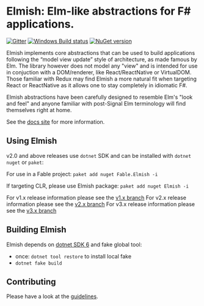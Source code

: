 Elmish: Elm-like abstractions for F# applications.
=======

[![Gitter](https://badges.gitter.im/gitterHQ/gitter.svg)](https://gitter.im/fable-compiler/Fable)
[![Windows Build status](https://ci.appveyor.com/api/projects/status/c8k7a67evgci6ama/branch/v4.x?svg=true)](https://ci.appveyor.com/project/et1975/elmish/branch/v4.x)
[![NuGet version](https://badge.fury.io/nu/Fable.Elmish.svg)](https://badge.fury.io/nu/Fable.Elmish)

Elmish implements core abstractions that can be used to build applications following the “model view update” style of architecture, as made famous by Elm.
The library however does not model any "view" and is intended for use in conjuction with a DOM/renderer, like React/ReactNative or VirtualDOM.
Those familiar with Redux may find Elmish a more natural fit when targeting React or ReactNative as it allows one to stay completely in idiomatic F#.


Elmish abstractions have been carefully designed to resemble Elm's "look and feel" and anyone familiar with post-Signal Elm terminology will find themselves right at home.

See the [docs site](https://elmish.github.io/elmish/) for more information.


Using Elmish
------
v2.0 and above releases use `dotnet` SDK and can be installed with `dotnet nuget` or `paket`:

For use in a Fable project:
`paket add nuget Fable.Elmish -i`

If targeting CLR, please use Elmish package:
`paket add nuget Elmish -i`

For v1.x release information please see the [v1.x branch](https://github.com/elmish/elmish/tree/v1.x)
For v2.x release information please see the [v2.x branch](https://github.com/elmish/elmish/tree/v2.x)
For v3.x release information please see the [v3.x branch](https://github.com/elmish/elmish/tree/v3.x)


Building Elmish
------
Elmish depends on [dotnet SDK 6](https://www.microsoft.com/net/download/core) and fake global tool:

* once: `dotnet tool restore` to install local fake
* `dotnet fake build`


Contributing
------
Please have a look at the [guidelines](https://github.com/elmish/elmish/blob/master/.github/CONTRIBUTING.md).
